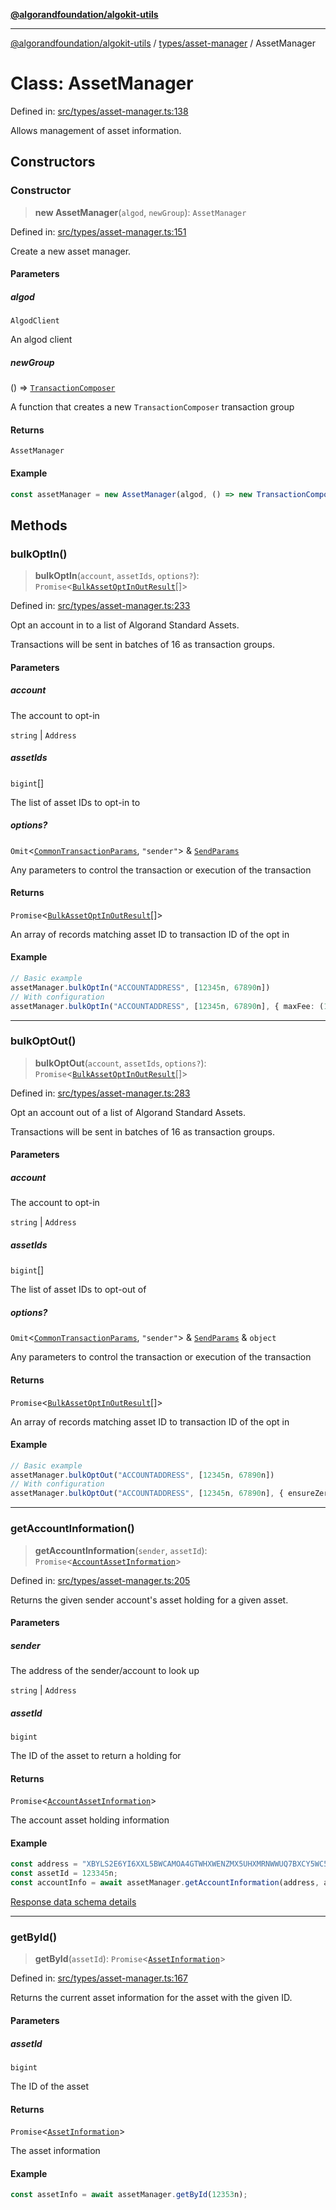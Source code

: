 [**@algorandfoundation/algokit-utils**](../../../README.md)

***

[@algorandfoundation/algokit-utils](../../../README.md) / [types/asset-manager](../README.md) / AssetManager

# Class: AssetManager

Defined in: [src/types/asset-manager.ts:138](https://github.com/algorandfoundation/algokit-utils-ts/blob/main/src/types/asset-manager.ts#L138)

Allows management of asset information.

## Constructors

### Constructor

> **new AssetManager**(`algod`, `newGroup`): `AssetManager`

Defined in: [src/types/asset-manager.ts:151](https://github.com/algorandfoundation/algokit-utils-ts/blob/main/src/types/asset-manager.ts#L151)

Create a new asset manager.

#### Parameters

##### algod

`AlgodClient`

An algod client

##### newGroup

() => [`TransactionComposer`](../../composer/classes/TransactionComposer.md)

A function that creates a new `TransactionComposer` transaction group

#### Returns

`AssetManager`

#### Example

```typescript
const assetManager = new AssetManager(algod, () => new TransactionComposer({algod, () => signer, () => suggestedParams}))
```

## Methods

### bulkOptIn()

> **bulkOptIn**(`account`, `assetIds`, `options?`): `Promise`\<[`BulkAssetOptInOutResult`](../interfaces/BulkAssetOptInOutResult.md)[]\>

Defined in: [src/types/asset-manager.ts:233](https://github.com/algorandfoundation/algokit-utils-ts/blob/main/src/types/asset-manager.ts#L233)

Opt an account in to a list of Algorand Standard Assets.

Transactions will be sent in batches of 16 as transaction groups.

#### Parameters

##### account

The account to opt-in

`string` | `Address`

##### assetIds

`bigint`[]

The list of asset IDs to opt-in to

##### options?

`Omit`\<[`CommonTransactionParams`](../../composer/type-aliases/CommonTransactionParams.md), `"sender"`\> & [`SendParams`](../../transaction/interfaces/SendParams.md)

Any parameters to control the transaction or execution of the transaction

#### Returns

`Promise`\<[`BulkAssetOptInOutResult`](../interfaces/BulkAssetOptInOutResult.md)[]\>

An array of records matching asset ID to transaction ID of the opt in

#### Example

```typescript
// Basic example
assetManager.bulkOptIn("ACCOUNTADDRESS", [12345n, 67890n])
// With configuration
assetManager.bulkOptIn("ACCOUNTADDRESS", [12345n, 67890n], { maxFee: (1000).microAlgo(), suppressLog: true })
```

***

### bulkOptOut()

> **bulkOptOut**(`account`, `assetIds`, `options?`): `Promise`\<[`BulkAssetOptInOutResult`](../interfaces/BulkAssetOptInOutResult.md)[]\>

Defined in: [src/types/asset-manager.ts:283](https://github.com/algorandfoundation/algokit-utils-ts/blob/main/src/types/asset-manager.ts#L283)

Opt an account out of a list of Algorand Standard Assets.

Transactions will be sent in batches of 16 as transaction groups.

#### Parameters

##### account

The account to opt-in

`string` | `Address`

##### assetIds

`bigint`[]

The list of asset IDs to opt-out of

##### options?

`Omit`\<[`CommonTransactionParams`](../../composer/type-aliases/CommonTransactionParams.md), `"sender"`\> & [`SendParams`](../../transaction/interfaces/SendParams.md) & `object`

Any parameters to control the transaction or execution of the transaction

#### Returns

`Promise`\<[`BulkAssetOptInOutResult`](../interfaces/BulkAssetOptInOutResult.md)[]\>

An array of records matching asset ID to transaction ID of the opt in

#### Example

```typescript
// Basic example
assetManager.bulkOptOut("ACCOUNTADDRESS", [12345n, 67890n])
// With configuration
assetManager.bulkOptOut("ACCOUNTADDRESS", [12345n, 67890n], { ensureZeroBalance: true, maxFee: (1000).microAlgo(), suppressLog: true })
```

***

### getAccountInformation()

> **getAccountInformation**(`sender`, `assetId`): `Promise`\<[`AccountAssetInformation`](../../account/type-aliases/AccountAssetInformation.md)\>

Defined in: [src/types/asset-manager.ts:205](https://github.com/algorandfoundation/algokit-utils-ts/blob/main/src/types/asset-manager.ts#L205)

Returns the given sender account's asset holding for a given asset.

#### Parameters

##### sender

The address of the sender/account to look up

`string` | `Address`

##### assetId

`bigint`

The ID of the asset to return a holding for

#### Returns

`Promise`\<[`AccountAssetInformation`](../../account/type-aliases/AccountAssetInformation.md)\>

The account asset holding information

#### Example

```typescript
const address = "XBYLS2E6YI6XXL5BWCAMOA4GTWHXWENZMX5UHXMRNWWUQ7BXCY5WC5TEPA";
const assetId = 123345n;
const accountInfo = await assetManager.getAccountInformation(address, assetId);
```

[Response data schema details](https://dev.algorand.co/reference/rest-apis/algod/#accountassetinformation)

***

### getById()

> **getById**(`assetId`): `Promise`\<[`AssetInformation`](../interfaces/AssetInformation.md)\>

Defined in: [src/types/asset-manager.ts:167](https://github.com/algorandfoundation/algokit-utils-ts/blob/main/src/types/asset-manager.ts#L167)

Returns the current asset information for the asset with the given ID.

#### Parameters

##### assetId

`bigint`

The ID of the asset

#### Returns

`Promise`\<[`AssetInformation`](../interfaces/AssetInformation.md)\>

The asset information

#### Example

```typescript
const assetInfo = await assetManager.getById(12353n);
```
